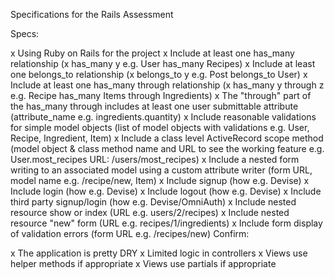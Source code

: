 Specifications for the Rails Assessment

Specs:

x Using Ruby on Rails for the project
x Include at least one has_many relationship (x has_many y e.g. User has_many Recipes)
x Include at least one belongs_to relationship (x belongs_to y e.g. Post belongs_to User)
x Include at least one has_many through relationship (x has_many y through z e.g. Recipe has_many Items through Ingredients)
x The "through" part of the has_many through includes at least one user submittable attribute (attribute_name e.g. ingredients.quantity)
x Include reasonable validations for simple model objects (list of model objects with validations e.g. User, Recipe, Ingredient, Item)
x Include a class level ActiveRecord scope method (model object & class method name and URL to see the working feature e.g. User.most_recipes URL: /users/most_recipes)
x Include a nested form writing to an associated model using a custom attribute writer (form URL, model name e.g. /recipe/new, Item)
x Include signup (how e.g. Devise)
x Include login (how e.g. Devise)
x Include logout (how e.g. Devise)
x Include third party signup/login (how e.g. Devise/OmniAuth)
x Include nested resource show or index (URL e.g. users/2/recipes)
x Include nested resource "new" form (URL e.g. recipes/1/ingredients)
x Include form display of validation errors (form URL e.g. /recipes/new)
Confirm:

x The application is pretty DRY
x Limited logic in controllers
x Views use helper methods if appropriate
x Views use partials if appropriate

